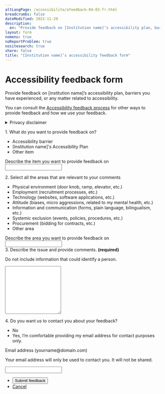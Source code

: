 ```yaml
---
altLangPage: /accessibilite/afeedback-04-03-fr.html
breadcrumbs: false
dateModified: 2022-11-29
description: 
  en: "Provide feedback on [Institution name]’s accessibility plan, barriers you have experienced, or any matter related to accessibility."
layout: form
nomenu: true
noReportProblem: true
nositesearch: true
share: false
title: "[Institution name]’s accessibility feedback form"
---
```

<h1 property="name" id="wb-cont" dir="ltr">Accessibility feedback form</h1>
<div class="row mrgn-tp-lg">
  <div class="col-md-8">
    <p>Provide feedback on [institution name]’s accessibility plan, barriers you have experienced, or any matter related to accessibility.</p>
    <p>You can consult the <a href="afeedback-04-02-en.html">Accessibility feedback process</a> for other ways to provide feedback and how we use your feedback.</p>
    <details class="mrgn-tp-lg">
      <summary>Privacy disclaimer</summary>
      <div class="row mrgn-tp-lg">
        <div class="col-md-12">
          <p>[Include your institution’s privacy disclaimer.]</p>
          <h2>[Privacy disclaimer sample]</h2>
          <p>The collection of personal information is authorized by section 7(1)(a) and Section 70 of the <em>Accessible 
            Canada Act</em>.  This personal information is collected by the [Accessibility office or coordinator] to comply with the <em>Accessible Canada Act</em> by creating a mechanism to collect feedback and be able to respond back to the individual 
            and acknowledge that their feedback has been collected and how it was handled.</p>
          <p>Collection and use of this personal information is in accordance 
            with the <em>Privacy Act</em>. The mechanism is used to collect feedback 
            internally and externally on our Accessibility Plan, 
            future progress reports, as well as accessibility and barriers to accessibility within the work carried out in each 
            department.</p>
          <p>The personal information collected is described in Personal Information Bank PSU 938 – 
            Outreach Activities and will be retained for 7 years. Under the <em>Privacy Act</em> you have the right of access to, and correction of, your personal 
            information. To exercise either of these rights, contact [Institution name]’s ATIP Coordinator. If 
            you are not satisfied with Canadian Heritage’s response to your privacy concern, you may wish 
            to Contact the Office of the Privacy Commissioner of Canada</p>
          <h2 class="h3">Contact information</h2>
          <ul class="mrgn-tp-lg">
            <li>[Institution name]’s ATIP Coordinator</li>
            <li><a href="https://www.priv.gc.ca/en/contact-the-opc/">Contact the Office of the Privacy Commissioner of Canada</a></li>
          </ul>
          <h2 class="h3">References</h2>
          <ul class="mrgn-tp-lg">
            <li><a href="https://www.laws-lois.justice.gc.ca/eng/acts/A-0.6/page-1.html">Accessible Canada Act</a>
              <ul>
                <li><a href="https://www.laws-lois.justice.gc.ca/eng/acts/A-0.6/page-1.html#h-1153444">section 7(1)(a)</a></li>
                <li><a href="https://www.laws-lois.justice.gc.ca/eng/acts/A-0.6/page-5.html#h-1154040">Section 70</a></li>
              </ul>
            </li>
            <li><a href="https://laws-lois.justice.gc.ca/ENG/ACTS/P-21/index.html">Privacy Act</a></li>
            <li><a href="https://www.canada.ca/en/treasury-board-secretariat/services/access-information-privacy/access-information/information-about-programs-information-holdings/standard-personal-information-banks.html#psu938">Personal Information Bank PSU 938 – Outreach Activities</a></li>
          </ul>
        </div>
      </div>
    </details>
  </div>
</div>
<div class="row mrgn-tp-lg">
  <div class="col-md-8">
    <div class="wb-frmvld">
      <form id="accessibility_feedback">
        <div class="wb-fieldflow gc-font-2019" data-wb-fieldflow='{"noForm": true, "renderas":"radio", "gcChckbxrdio":true}'>
          <p>1. What do you want to provide feedback on?</p>
          <ul>
            <li data-wb-fieldflow='{"action": "query", "name": "feedback_type", "value": "feedback_type1"}'>Accessibility barrier</li>
            <li data-wb-fieldflow='{"action": "query", "name": "feedback_type", "value": "feedback_type2"}' >[Institution name]'s Accessibility Plan</li>
            <li data-wb-fieldflow='[
                                {"action": "toggle", "toggle": "#feedback_type_other", "live":true },
                                {"action": "query", "name": "feedback_type", "value": "feedback_type3" }
                               ]'>Other item</li>
          </ul>
        </div>
        <div id="feedback_type_other" class="hidden">
          <div class="form-group">
            <label for="feedback_type3_desc"><span class="field-name gc-font-2019">Describe the item you want to provide feedback on</span></label>
            <input class="form-control full-width input-lg" id="feedback_type3_desc" name="feedback_type3_desc" type="text" />
          </div>
        </div>
        <div class="wb-fieldflow gc-font-2019" data-wb-fieldflow='{"noForm": true, "renderas":"checkbox", "gcChckbxrdio":true}'>
          <p>2. Select all the areas that are relevant to your comments</p>
          <ul>
            <li data-wb-fieldflow='{"action": "query", "name": "areas", "value": "areas4"}'>Physical environment (door knob, ramp, elevator, etc.)</li>
            <li data-wb-fieldflow='{"action": "query", "name": "areas", "value": "areas5"}'>Employment (recruitment processes, etc.)</li>
            <li data-wb-fieldflow='{"action": "query", "name": "areas", "value": "areas6"}'>Technology (websites, software applications, etc.)</li>
            <li data-wb-fieldflow='{"action": "query", "name": "areas", "value": "areas7"}'>Attitude (biases, micro aggressions, related to my mental health, etc.)</li>
            <li data-wb-fieldflow='{"action": "query", "name": "areas", "value": "areas8"}'>Information and communication (forms, plain language, bilingualism, etc.)</li>
            <li data-wb-fieldflow='{"action": "query", "name": "areas", "value": "areas9"}'>Systemic exclusion (events, policies, procedures, etc.)</li>
            <li data-wb-fieldflow='{"action": "query", "name": "areas", "value": "areas10"}'>Procurement (bidding for contracts, etc.)</li>
            <li data-wb-fieldflow='[
                                {"action": "toggle", "toggle": "#area_other", "live": true},
                                {"action": "query", "name": "areas", "value": "areas11"}
                                ]'>Other area</li>
          </ul>
        </div>
        <div id="area_other" class="hidden">
          <div class="form-group">
            <label for="areas_desc"><span class="field-name gc-font-2019">Describe the area you want to provide feedback on</span></label>
            <input class="form-control full-width input-lg" id="areas_desc" name="areas_desc" type="text" />
          </div>
        </div>
        <div class="form-group mrgn-tp-lg">
          <label for="description" class="required"><span class="field-name gc-font-2019">3. Describe the issue and provide comments. <strong class="required">(required)</strong></span></label>
          <p>Do not include information that could identify a person.</p>
          <textarea class="form-control required full-width" rows="10" id="description"></textarea>
        </div>
        <div class="mrgn-tp-lg">
          <div class="wb-fieldflow gc-font-2019" data-wb-fieldflow='{"noForm": true, "renderas":"radio", "gcChckbxrdio":true}'>
            <p>4.  Do you want us to contact you about your feedback? </p>
            <ul>
              <li data-wb-fieldflow='{"action": "query", "name": "feedback_type", "value": "feedback_type1"}'>No</li>
              <li data-wb-fieldflow='[
                                {"action": "toggle", "toggle": "#email_request_other", "live":true },
                                {"action": "query", "name": "feedback_type", "value": "feedback_type3" }
                               ]'>Yes, I’m comfortable providing my email address for contact purposes only.</li>
            </ul>
          </div>
          <div id="email_request_other" class="hidden">
            <div class="form-group">
              <label for="email1"><span class="field-name gc-font-2019">Email address</span> (yourname@domain.com)</label>
              <p>Your email address will only be used to contact you.  It will not be shared.</p>
              <div class="row">
                <div class="col-md-8">
                  <input class="form-control input-lg full-width" id="email1" name="email1" type="email" autocomplete="email" />
                </div>
              </div>
              <div class="clearfix"></div>
            </div>
          </div>
        </div>
      </form>
    </div>
    <div class="mrgn-tp-xl">
      <ul class="list-inline">
        <li>
          <input class="btn btn-primary btn-lg mrgn-bttm-md" type="submit" value="Submit feedback">
        </li>
        <li><a href="afeedback-04-01-en.html" type="button" class="btn btn-link btn-lg">Cancel</a></li>
      </ul>
    </div>
  </div>
</div>
<div class="clearfix"></div>

